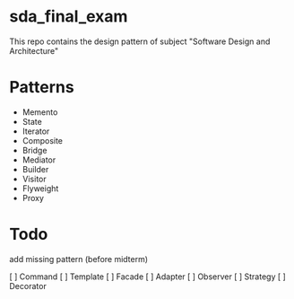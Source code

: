 # sda_final_exam

This repo contains the design pattern of subject "Software Design and Architecture"

# Patterns

- Memento
- State
- Iterator
- Composite
- Bridge
- Mediator
- Builder
- Visitor
- Flyweight
- Proxy

# Todo
add missing pattern (before midterm)

[ ] Command
[ ] Template
[ ] Facade
[ ] Adapter
[ ] Observer
[ ] Strategy
[ ] Decorator
